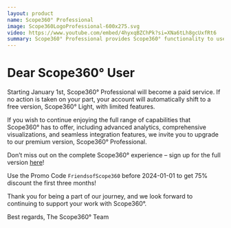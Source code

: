 ```yaml
---
layout: product
name: Scope360° Professional
image: Scope360LogoProfessional-600x275.svg
video: https://www.youtube.com/embed/4hyxqBZChPk?si=XNa6tLh8gcUxfRt6
summary: Scope360° Professional provides Scope360° functionality to users without the need for a enterprise config.
---
```


# Dear Scope360° User

Starting January 1st, Scope360° Professional will become a paid service. If no action is taken on your part, your account will automatically shift to a free version, Scope360° Light, with limited features.

If you wish to continue enjoying the full range of capabilities that Scope360° has to offer, including advanced analytics, comprehensive visualizations, and seamless integration features, we invite you to upgrade to our premium version, Scope360° Professional.

Don’t miss out on the complete Scope360° experience – sign up for the full version [here](/s360User.html)!

Use the Promo Code `FriendsofScope360` before 2024-01-01 to get 75% discount the first three months!

Thank you for being a part of our journey, and we look forward to continuing to support your work with Scope360°.

Best regards,
The Scope360° Team

